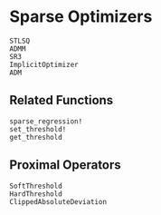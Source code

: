 # Sparse Optimizers

```@docs
STLSQ
ADMM
SR3
ImplicitOptimizer
ADM
```

## Related Functions

```@docs
sparse_regression!
set_threshold!
get_threshold
```

## Proximal Operators

```@docs
SoftThreshold
HardThreshold
ClippedAbsoluteDeviation
```
